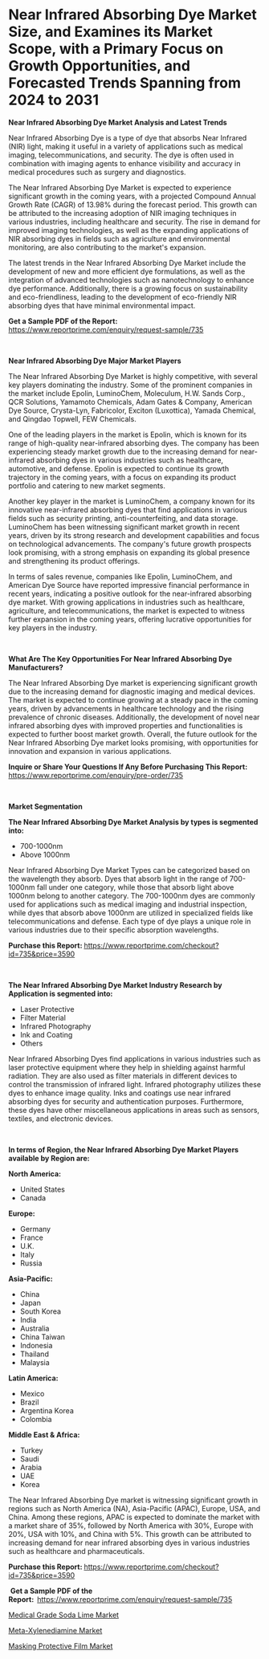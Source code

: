<p><h1>Near Infrared Absorbing Dye Market Size, and Examines its Market Scope, with a Primary Focus on Growth Opportunities, and Forecasted Trends Spanning from 2024 to 2031</h1></p><p><strong>Near Infrared Absorbing Dye Market Analysis and Latest Trends</strong></p>
<p><p>Near Infrared Absorbing Dye is a type of dye that absorbs Near Infrared (NIR) light, making it useful in a variety of applications such as medical imaging, telecommunications, and security. The dye is often used in combination with imaging agents to enhance visibility and accuracy in medical procedures such as surgery and diagnostics.</p><p>The Near Infrared Absorbing Dye Market is expected to experience significant growth in the coming years, with a projected Compound Annual Growth Rate (CAGR) of 13.98% during the forecast period. This growth can be attributed to the increasing adoption of NIR imaging techniques in various industries, including healthcare and security. The rise in demand for improved imaging technologies, as well as the expanding applications of NIR absorbing dyes in fields such as agriculture and environmental monitoring, are also contributing to the market's expansion.</p><p>The latest trends in the Near Infrared Absorbing Dye Market include the development of new and more efficient dye formulations, as well as the integration of advanced technologies such as nanotechnology to enhance dye performance. Additionally, there is a growing focus on sustainability and eco-friendliness, leading to the development of eco-friendly NIR absorbing dyes that have minimal environmental impact.</p></p>
<p><strong>Get a Sample PDF of the Report:&nbsp;</strong> <a href="https://www.reportprime.com/enquiry/request-sample/735">https://www.reportprime.com/enquiry/request-sample/735</a></p>
<p>&nbsp;</p>
<p><strong>Near Infrared Absorbing Dye Major Market Players</strong></p>
<p><p>The Near Infrared Absorbing Dye Market is highly competitive, with several key players dominating the industry. Some of the prominent companies in the market include Epolin, LuminoChem, Moleculum, H.W. Sands Corp., QCR Solutions, Yamamoto Chemicals, Adam Gates & Company, American Dye Source, Crysta-Lyn, Fabricolor, Exciton (Luxottica), Yamada Chemical, and Qingdao Topwell, FEW Chemicals. </p><p>One of the leading players in the market is Epolin, which is known for its range of high-quality near-infrared absorbing dyes. The company has been experiencing steady market growth due to the increasing demand for near-infrared absorbing dyes in various industries such as healthcare, automotive, and defense. Epolin is expected to continue its growth trajectory in the coming years, with a focus on expanding its product portfolio and catering to new market segments.</p><p>Another key player in the market is LuminoChem, a company known for its innovative near-infrared absorbing dyes that find applications in various fields such as security printing, anti-counterfeiting, and data storage. LuminoChem has been witnessing significant market growth in recent years, driven by its strong research and development capabilities and focus on technological advancements. The company's future growth prospects look promising, with a strong emphasis on expanding its global presence and strengthening its product offerings.</p><p>In terms of sales revenue, companies like Epolin, LuminoChem, and American Dye Source have reported impressive financial performance in recent years, indicating a positive outlook for the near-infrared absorbing dye market. With growing applications in industries such as healthcare, agriculture, and telecommunications, the market is expected to witness further expansion in the coming years, offering lucrative opportunities for key players in the industry.</p></p>
<p>&nbsp;</p>
<p><strong>What Are The Key Opportunities For Near Infrared Absorbing Dye Manufacturers?</strong></p>
<p><p>The Near Infrared Absorbing Dye market is experiencing significant growth due to the increasing demand for diagnostic imaging and medical devices. The market is expected to continue growing at a steady pace in the coming years, driven by advancements in healthcare technology and the rising prevalence of chronic diseases. Additionally, the development of novel near infrared absorbing dyes with improved properties and functionalities is expected to further boost market growth. Overall, the future outlook for the Near Infrared Absorbing Dye market looks promising, with opportunities for innovation and expansion in various applications.</p></p>
<p><strong>Inquire or Share Your Questions If Any Before Purchasing This Report:</strong> <a href="https://www.reportprime.com/enquiry/pre-order/735">https://www.reportprime.com/enquiry/pre-order/735</a></p>
<p>&nbsp;</p>
<p><strong>Market Segmentation</strong></p>
<p><strong>The Near Infrared Absorbing Dye Market Analysis by types is segmented into:</strong></p>
<p><ul><li>700-1000nm</li><li>Above 1000nm</li></ul></p>
<p><p>Near Infrared Absorbing Dye Market Types can be categorized based on the wavelength they absorb. Dyes that absorb light in the range of 700-1000nm fall under one category, while those that absorb light above 1000nm belong to another category. The 700-1000nm dyes are commonly used for applications such as medical imaging and industrial inspection, while dyes that absorb above 1000nm are utilized in specialized fields like telecommunications and defense. Each type of dye plays a unique role in various industries due to their specific absorption wavelengths.</p></p>
<p><strong>Purchase this Report:&nbsp;</strong><a href="https://www.reportprime.com/checkout?id=735&price=3590">https://www.reportprime.com/checkout?id=735&price=3590</a></p>
<p>&nbsp;</p>
<p><strong>The Near Infrared Absorbing Dye Market Industry Research by Application is segmented into:</strong></p>
<p><ul><li>Laser Protective</li><li>Filter Material</li><li>Infrared Photography</li><li>Ink and Coating</li><li>Others</li></ul></p>
<p><p>Near Infrared Absorbing Dyes find applications in various industries such as laser protective equipment where they help in shielding against harmful radiation. They are also used as filter materials in different devices to control the transmission of infrared light. Infrared photography utilizes these dyes to enhance image quality. Inks and coatings use near infrared absorbing dyes for security and authentication purposes. Furthermore, these dyes have other miscellaneous applications in areas such as sensors, textiles, and electronic devices.</p></p>
<p>&nbsp;</p>
<p><strong>In terms of Region, the Near Infrared Absorbing Dye Market Players available by Region are:</strong></p>
<p>
    <p> <strong> North America: </strong>
        <ul>
            <li>United States</li>
            <li>Canada</li>
        </ul>
        </p> 
    <p> <strong> Europe: </strong>
        <ul>
            <li>Germany</li>
            <li>France</li>
            <li>U.K.</li>
            <li>Italy</li>
            <li>Russia</li>
        </ul>
        </p> 
    <p> <strong> Asia-Pacific: </strong>
        <ul>
            <li>China</li>
            <li>Japan</li>
            <li>South Korea</li>
            <li>India</li>
            <li>Australia</li>
            <li>China Taiwan</li>
            <li>Indonesia</li>
            <li>Thailand</li>
            <li>Malaysia</li>
        </ul>
        </p> 
    <p> <strong> Latin America: </strong>
        <ul>
            <li>Mexico</li>
            <li>Brazil</li>
            <li>Argentina Korea</li>
            <li>Colombia</li>
        </ul>
        </p> 
    <p> <strong> Middle East & Africa: </strong>
        <ul>
            <li>Turkey</li>
            <li>Saudi</li>
            <li>Arabia</li>
            <li>UAE</li>
            <li>Korea</li>
        </ul>
    </p>
    </p>
<p><p>The Near Infrared Absorbing Dye market is witnessing significant growth in regions such as North America (NA), Asia-Pacific (APAC), Europe, USA, and China. Among these regions, APAC is expected to dominate the market with a market share of 35%, followed by North America with 30%, Europe with 20%, USA with 10%, and China with 5%. This growth can be attributed to increasing demand for near infrared absorbing dyes in various industries such as healthcare and pharmaceuticals.</p></p>
<p><strong>Purchase this Report: </strong><a href="https://www.reportprime.com/checkout?id=735&price=3590">https://www.reportprime.com/checkout?id=735&price=3590</a></p>
<p>&nbsp;<strong>Get a Sample PDF of the Report:&nbsp;&nbsp;</strong><a href="https://www.reportprime.com/enquiry/request-sample/735">https://www.reportprime.com/enquiry/request-sample/735</a></p>
<p><strong></strong></p>
<p><p><a href="https://github.com/pgtimber/Market-Research-Report-List-1/blob/main/medical-grade-soda-lime-market.md">Medical Grade Soda Lime Market</a></p><p><a href="https://github.com/lataunyatinikmelvin59ilbd0dv/Market-Research-Report-List-1/blob/main/meta-xylenediamine-market.md">Meta-Xylenediamine Market</a></p><p><a href="https://github.com/arionmp/Market-Research-Report-List-2/blob/main/masking-protective-film-market.md">Masking Protective Film Market</a></p></p>